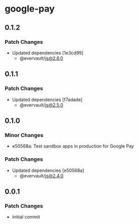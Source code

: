# google-pay

## 0.1.2

### Patch Changes

- Updated dependencies [1e3cd99]
  - @evervault/js@2.6.0

## 0.1.1

### Patch Changes

- Updated dependencies [f7adade]
  - @evervault/js@2.5.0

## 0.1.0

### Minor Changes

- e50568a: Test sandbox apps in production for Google Pay

### Patch Changes

- Updated dependencies [e50568a]
  - @evervault/js@2.4.0

## 0.0.1

### Patch Changes

- Initial commit
